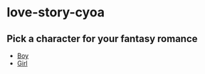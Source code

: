 # love-story-cyoa

## Pick a character for your fantasy romance
* [Boy](Boy/cave.html)
* [Girl](girl/outside.md)

